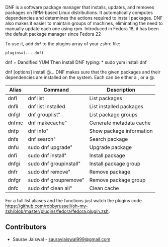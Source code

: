 
DNF is a software package manager that installs, updates, and removes packages on RPM-based Linux distributions. It automatically computes dependencies and determines the actions required to install packages. DNF also makes it easier to maintain groups of machines, eliminating the need to manually update each one using rpm. Introduced in Fedora 18, it has been the default package manager since Fedora 22

To use it, add `dnf` to the plugins array of your zshrc file:
```
plugins=(... dnf)
```

dnf = Dandified YUM
Then install DNF typing:
	* sudo yum install dnf


dnf [options] install @<spec>...
DNF makes sure that the given packages and their dependencies are installed on the system. Each <spec> can be either a <package-spec>, or a @<group-spec>.
	
| Alias   | Command                            | Description                                                         |
|---------|------------------------------------|---------------------------------------------------------------------| 
| dnfl    | dnf list                	       | List packages
| dnfli	  | dnf list installed     	       | List installed packages
| dnfgl	  | dnf grouplist"         	       | List package groups
| dnfmc	  | dnf makecache"        	       | Generate metadata cache
| dnfp    | dnf info"           	       | Show package information
| dnfs    | dnf search"          	       | Search package
| dnfu	  | sudo dnf upgrade"    	       | Upgrade package
| dnfi	  | sudo dnf install"                  | Install package
| dnfgi	  | sudo dnf groupinstall" 	       | Install package group
| dnfr	  | sudo dnf remove"        	       | Remove package
| dnfgr   | sudo dnf groupremove"   	       | Remove package group
| dnfc	  | sudo dnf clean all"     	       | Clean cache


For a full list aliases and the functions just watch the plugins code https://github.com/robbyrussell/oh-my-zsh/blob/master/plugins/fedora/fedora.plugin.zsh.

## Contributors

- Saurav Jaiswal - sauravjaiswal999@gmail.com
